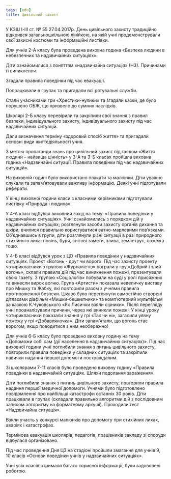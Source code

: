 ```yaml
---
tags: [edu]
title: Цивільний захист
---
```


У КЗШ І-ІІІ ст. № 55 27.04.2017р. День цивільного захисту традиційно відкрився загальношкільною лінійкою, на якій учні продемонстрували свої захисні костюми та інформаційні листівки.

Для учнів 2-А класу була проведена виховна година «Безпека людини в небезпечних та надзвичайних ситуаціях».

Діти ознайомилися з поняттям «надзвичайна ситуація» (НЗ). Причинами її виникнення.

Згадали правила поведінки під час евакуації.

Попрацювали в групах та пригадали всі рятувальні служби.

Стали учасниками гри «Хрестики-нулики» та згадали казки, де було порушено ОБЖ, що призвело до сумних наслідків.

Школярі 2-Б класу перевірили та закріпили свої знання з правил безпеки, індивідуального захисту, індивідуального захисту під час надзвичайних ситуацій.

Дали визначення терміну «здоровий спосіб життя» та пригадали основні види життєдіяльності учня.

З метою пропаганди знань про цивільний захист під гаслом «Життя людини – найвища цінність» у 3-А та 3-Б класах пройшла виховна година «Надзвичайні ситуації. Правила поведінки під час надзвичайних ситуацій».

На виховній годині було використано плакати та малюнки. Діти уважно слухали та запам’ятовували важливу інформацію. Деякі учні підготували реферати.

У кінці виховної години класи з класними керівниками підготували листівку «Природа і людина».

У 4-А класі відбувся виховний захід на тему: «Правила поведінки у надзвичайних ситуаціях». Учні ознайомились з порядком дій у надзвичайних ситуаціях; розглянули засоби захисту органів дихання та шкіри; вчилися правильно користуватися ватно-марлевими пов’язками. Об’єднавшись в групи, діти розглянули різні ситуації в разі природного стихійного лиха: повінь, буря, снігові замети, злива, землетрус, пожежа тощо.

У 4-Б класі відбувся урок з ЦО «Правила поведінки у надзвичайних ситуаціях. Проект «Вогонь - друг чи ворог». Під час захисту проекту чотирикласники з групою «Журналістів» пограли у гру «Добрий і злий вогонь», склали правила дій під час виникнення пожежі, презентували свою газету. З групою «Соціологів» побували на суді у ролі присяжних та винесли вирок вогню. Група «Артисти» показала невеличку виставу про Мишку та Жабку, які повторили разом з учнями правила протипожежної безпеки. Цікаво було переглянути самостійно створені дітлахами діафільм «Мишки-бешкетники» та комп’ютерний мультфільм за казкою К.Чуковського «Як Лисички взяли сірники». Після перегляду учні проаналізували причини, через які виникли пожежі. У кінці уроку чотирикласники показали знання у грі «Так чи ні», загасили уявну пожежу у грі «Добавляночка». Діти запам’ятали, що вогонь стає ворогом, якщо поводитися з ним необережно!

Для учнів 6-Б класу було проведено виховну годину на тему «Допоможи собі сам (дії населення в надзвичайних ситуаціях)». Під час виховної години учні поглибили знання з питань цивільного захисту, повторили правила поведінки у складних ситуаціях та закріпили навички надання першої допомоги постраждалим.

Зі школярами 7-11 класів було проведено виховну годину «Правила поведінки в надзвичайній ситуаціях. Шляхи подолання зараження».

Діти поглибили знання з питань цивільного захисту, повторили правила надання першої медичної допомоги. Учнями було підготовлено повідомлення про найбільші катастрофи останніх 30 років. Діти працювали в групах (складали правильно алгоритми дій з послідовним записом алгоритму на форматному аркуші). Проходили тест «Надзвичайна ситуація».

Взяли участь у конкурсі малюнків про допомогу при стихійних лихах, аваріях і катастрофах.

Термінова евакуація школярів, педагогів, працівників закладу зі споруди відбулася організовано.

Під час проведення Дня ЦЗ на стадіоні пройшли змагання для учнів 9, 10 класів «Основи поведінки учнів у надзвичайних ситуаціях».

Учні усіх класів отримали багато корисної інформації, були задоволені роботою.

<slideshow id="72157683019821096"></slideshow>
